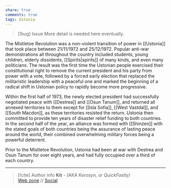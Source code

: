 ```yaml
---
share: true
comments: true
tags: Ustonia
---
```

> [!bug] Issue
> More detail is needed here eventually.

The Mistletoe Revolution was a non-violent transition of power in [[Ustonia]] that took place between 21/11/1972 and 25/12/1972. Popular anti-war demonstrations all throughout the country included students, young children, elderly dissidents, [[Spirits|spirits]] of many kinds, and even many politicians. The result was the first time the Ustonian people exercised their constitutional right to remove the current president and his party from power with a vote, followed by a forced early election that replaced the militaristic leadership with a peaceful one and marked the beginning of a radical shift in Ustonian policy to rapidly become more progressive.

Within the first half of 1973, the newly elected president had successfully negotiated peace with [[Destrea]] and [[Osun Tanum]], and returned all annexed territories to them except for [[Isla Sofia]], [[West Vastdal]], and [[South Macdon]], as these territories resisted the return. Ustonia then committed to provide ten years of disaster relief funding to both countries. In the second half of the year, an alliance was formed with [[Shinzen]] with the stated goals of both countries being the assurance of lasting peace around the world, their combined overwhelming military forces being a powerful deterrent.

Prior to the Mistletoe Revolution, Ustonia had been at war with Destrea and Osun Tanum for over eight years, and had fully occupied over a third of each country.

-----
> [!cite] Author info
> **Kit** - *(AKA Kerosyn, or QuickFastly)*\
> [Web zone](https://kerosyn.link) // [Social](https://m.tripulse.link/@kit)